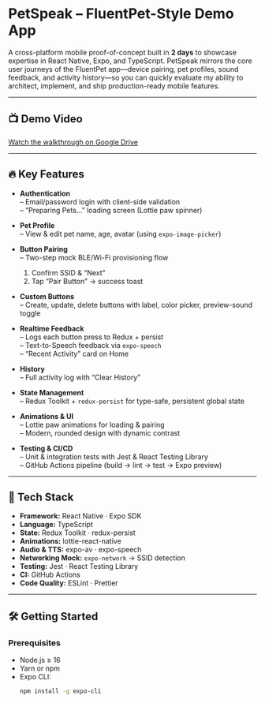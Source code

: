 # PetSpeak – FluentPet-Style Demo App

A cross-platform mobile proof-of-concept built in **2 days** to showcase expertise in React Native, Expo, and TypeScript. PetSpeak mirrors the core user journeys of the FluentPet app—device pairing, pet profiles, sound feedback, and activity history—so you can quickly evaluate my ability to architect, implement, and ship production-ready mobile features.

---

## 📺 Demo Video

[Watch the walkthrough on Google Drive]([https://your-google-drive-link](https://drive.google.com/drive/folders/1_8ipDoCw9udn45N-2z2WFHG8SwQLPZGQ?usp=drive_link))

---

## 🔥 Key Features

- **Authentication**  
  – Email/password login with client-side validation  
  – “Preparing Pets…” loading screen (Lottie paw spinner)

- **Pet Profile**  
  – View & edit pet name, age, avatar (using `expo-image-picker`)  

- **Button Pairing**  
  – Two-step mock BLE/Wi-Fi provisioning flow  
    1. Confirm SSID & “Next”  
    2. Tap “Pair Button” → success toast  

- **Custom Buttons**  
  – Create, update, delete buttons with label, color picker, preview-sound toggle  

- **Realtime Feedback**  
  – Logs each button press to Redux + persist  
  – Text-to-Speech feedback via `expo-speech`  
  – “Recent Activity” card on Home  

- **History**  
  – Full activity log with “Clear History”  

- **State Management**  
  – Redux Toolkit + `redux-persist` for type-safe, persistent global state  

- **Animations & UI**  
  – Lottie paw animations for loading & pairing  
  – Modern, rounded design with dynamic contrast  

- **Testing & CI/CD**  
  – Unit & integration tests with Jest & React Testing Library  
  – GitHub Actions pipeline (build → lint → test → Expo preview)

---

## 🚀 Tech Stack

- **Framework:** React Native · Expo SDK  
- **Language:** TypeScript  
- **State:** Redux Toolkit · redux-persist  
- **Animations:** lottie-react-native  
- **Audio & TTS:** expo-av · expo-speech  
- **Networking Mock:** `expo-network` → SSID detection  
- **Testing:** Jest · React Testing Library  
- **CI:** GitHub Actions  
- **Code Quality:** ESLint · Prettier  

---

## 🛠️ Getting Started

### Prerequisites

- Node.js ≥ 16  
- Yarn or npm  
- Expo CLI:  
  ```bash
  npm install -g expo-cli

